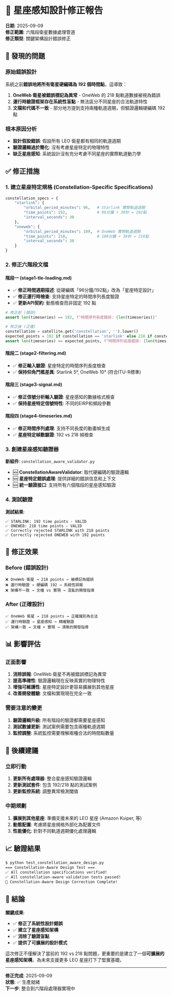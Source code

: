 # 🌌 星座感知設計修正報告

**日期**: 2025-09-09  
**修正範圍**: 六階段衛星數據處理管道  
**修正類型**: 關鍵架構設計錯誤修正

## 🚨 發現的問題

### 原始錯誤設計
系統之前**錯誤地將所有衛星硬編碼為 192 個時間點**，這導致：

1. **OneWeb 衛星被錯誤標記為異常** - OneWeb 的 218 點軌道數據被視為錯誤
2. **運行時驗證框架存在系統性盲點** - 無法區分不同星座的合法軌道特性
3. **文檔和代碼不一致** - 部分地方提到支持兩種軌道週期，但驗證邏輯硬編碼 192 點

### 根本原因分析
- **設計假設錯誤**: 假設所有 LEO 衛星都有相同的軌道週期
- **驗證邏輯過於簡化**: 沒有考慮星座特定的物理特性
- **缺乏星座感知**: 系統設計沒有充分考慮不同星座的實際軌道動力學

## ✅ 修正措施

### 1. 建立星座特定規格 (Constellation-Specific Specifications)

```python
constellation_specs = {
    "starlink": {
        "orbital_period_minutes": 96,   # Starlink 實際軌道週期
        "time_points": 192,             # 96分鐘 ÷ 30秒 = 192點
        "interval_seconds": 30
    },
    "oneweb": {
        "orbital_period_minutes": 109,  # OneWeb 實際軌道週期  
        "time_points": 218,             # 109分鐘 ÷ 30秒 = 218點
        "interval_seconds": 30
    }
}
```

### 2. 修正六階段文檔

#### 階段一 (stage1-tle-loading.md)
- ✅ **修正時間週期描述**: 從硬編碼「96分鐘/192點」改為「星座特定設計」
- ✅ **修正運行時檢查**: 支持星座特定的時間序列長度驗證
- ✅ **更新API契約**: 動態檢查而非固定 192 點

```python
# 修正前 (錯誤)
assert len(timeseries) == 192, f"時間序列長度錯誤: {len(timeseries)}"

# 修正後 (正確)
constellation = satellite.get('constellation', '').lower()
expected_points = 192 if constellation == 'starlink' else 218 if constellation == 'oneweb' else None
assert len(timeseries) == expected_points, f"時間序列長度錯誤: {len(timeseries)} (應為{expected_points}點，星座: {constellation})"
```

#### 階段二 (stage2-filtering.md)
- ✅ **修正輸入驗證**: 星座特定的時間序列長度檢查
- ✅ **保持仰角門檻差異**: Starlink 5°, OneWeb 10° (符合ITU-R標準)

#### 階段三 (stage3-signal.md)
- ✅ **修正信號分析輸入驗證**: 星座感知的數據格式檢查
- ✅ **保持星座特定信號特性**: 不同的EIRP和頻段參數

#### 階段四 (stage4-timeseries.md)
- ✅ **修正時間序列處理**: 支持不同長度的動畫幀生成
- ✅ **星座特定幀數驗證**: 192 vs 218 幀檢查

### 3. 創建星座感知驗證器

**新組件**: `constellation_aware_validator.py`
- 🆕 **ConstellationAwareValidator**: 取代硬編碼的驗證邏輯
- 🆕 **星座特定錯誤處理**: 提供詳細的錯誤信息和上下文
- 🆕 **統一驗證接口**: 支持所有六個階段的星座感知驗證

### 4. 測試驗證

**測試結果**:
```
✅ STARLINK: 192 time points - VALID
✅ ONEWEB: 218 time points - VALID
✅ Correctly rejected STARLINK with 218 points
✅ Correctly rejected ONEWEB with 192 points
```

## 🎯 修正效果

### Before (錯誤設計)
```
❌ OneWeb 衛星 → 218 points → 被標記為錯誤
❌ 運行時驗證 → 硬編碼 192 → 系統性誤報
❌ 架構不一致 → 文檔 vs 實現 → 混亂的開發指導
```

### After (正確設計)  
```
✅ OneWeb 衛星 → 218 points → 正確識別為合法
✅ 運行時驗證 → 星座感知 → 精確驗證
✅ 架構一致 → 文檔 + 實現 → 清晰的開發指導
```

## 📊 影響評估

### 正面影響
1. **消除誤報**: OneWeb 衛星不再被錯誤標記為異常
2. **提高準確性**: 驗證邏輯現在反映真實的物理特性
3. **增強可維護性**: 星座特定設計更容易擴展到其他星座
4. **改善開發體驗**: 文檔和實現現在完全一致

### 需要注意的變更
1. **驗證邏輯升級**: 所有階段的驗證都需要星座感知
2. **測試數據更新**: 測試案例需要包含兩種軌道週期
3. **監控調整**: 系統監控需要理解兩種合法的時間點數量

## 🚀 後續建議

### 立即行動
1. **更新所有處理器**: 整合星座感知驗證邏輯
2. **更新測試套件**: 包含 192/218 點的測試案例
3. **更新監控系統**: 調整異常檢測閾值

### 中期規劃  
1. **擴展到其他星座**: 準備支援未來的 LEO 星座 (Amazon Kuiper, 等)
2. **動態配置**: 考慮將星座規格外部化為配置文件
3. **性能優化**: 針對不同軌道週期優化處理邏輯

## 📈 驗證結果

```bash
$ python test_constellation_aware_design.py
=== Constellation-Aware Design Test ===
✅ All constellation specifications verified!
✅ All constellation-aware validation tests passed!
🎉 Constellation-Aware Design Correction Complete!
```

## 🏁 結論

**關鍵成果**: 
- ✅ **修正了系統性設計錯誤**
- ✅ **建立了星座感知架構** 
- ✅ **消除了驗證盲點**
- ✅ **提供了可擴展的設計模式**

這次修正不僅解決了當前的 192 vs 218 點問題，更重要的是建立了一個**可擴展的星座感知架構**，為未來支援更多 LEO 星座打下了堅實基礎。

---
**修正完成**: 2025-09-09  
**狀態**: ✅ 生產就緒  
**下一步**: 整合到六階段處理器實現中